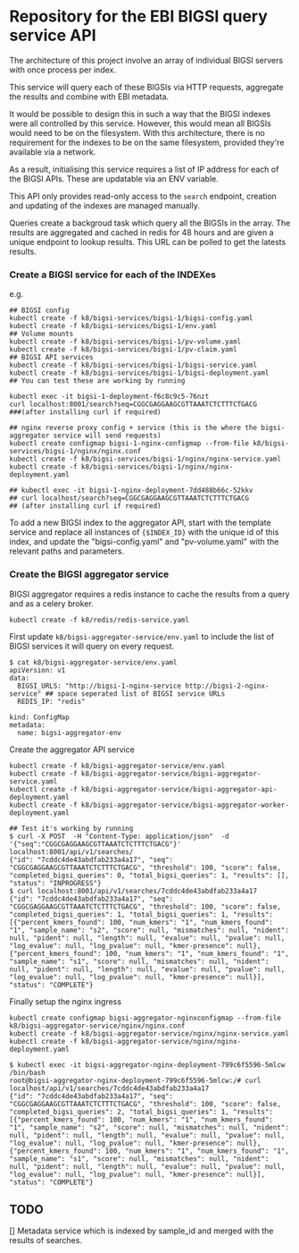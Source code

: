 # Repository for the EBI BIGSI query service API 

The architecture of this project involve an array of individual BIGSI servers with once process per index. 


This service will query each of these BIGSIs via HTTP requests, aggregate the results and combine with EBI metadata. 

It would be possible to design this in such a way that the BIGSI indexes were all controlled by this service. However, this would mean all BIGSIs would need to be on the filesystem. With this architecture, there is no requirement for the indexes to be on the same filesystem, provided they're available via a network. 

As a result, initialising this service requires a list of IP address for each of the BIGSI APIs. These are updatable via an ENV variable.

This API only provides read-only access to the `search` endpoint, creation and updating of the indexes are managed manually.

Queries create a backgroud task which query all the BIGSIs in the array. The results are aggregated and cached in redis for 48 hours and are given a unique endpoint to lookup results. This URL can be polled to get the latests results. 

### Create a BIGSI service for each of the INDEXes

e.g.

```
## BIGSI config
kubectl create -f k8/bigsi-services/bigsi-1/bigsi-config.yaml
kubectl create -f k8/bigsi-services/bigsi-1/env.yaml
## Volume mounts
kubectl create -f k8/bigsi-services/bigsi-1/pv-volume.yaml
kubectl create -f k8/bigsi-services/bigsi-1/pv-claim.yaml
## BIGSI API services
kubectl create -f k8/bigsi-services/bigsi-1/bigsi-service.yaml
kubectl create -f k8/bigsi-services/bigsi-1/bigsi-deployment.yaml
## You can test these are working by running 

kubectl exec -it bigsi-1-deployment-f6c8c9c5-76nzt 
curl localhost:8001/search?seq=CGGCGAGGAAGCGTTAAATCTCTTTCTGACG 
###(after installing curl if required)

## nginx reverse proxy config + service (this is the where the bigsi-aggregator service will send requests)
kubectl create configmap bigsi-1-nginx-configmap --from-file k8/bigsi-services/bigsi-1/nginx/nginx.conf
kubectl create -f k8/bigsi-services/bigsi-1/nginx/nginx-service.yaml
kubectl create -f k8/bigsi-services/bigsi-1/nginx/nginx-deployment.yaml

## kubectl exec -it bigsi-1-nginx-deployment-7dd488b66c-52kkv
## curl localhost/search?seq=CGGCGAGGAAGCGTTAAATCTCTTTCTGACG
## (after installing curl if required)

```

To add a new BIGSI index to the aggregator API, start with the template service and replace all instances of `{$INDEX_ID}` with the unique id of this index, and update the "bigsi-config.yaml" and "pv-volume.yaml" with the relevant paths and parameters. 

### Create the BIGSI aggregator service

BIGSI aggregator requires a redis instance to cache the results from a query and as a celery broker.

```
kubectl create -f k8/redis/redis-service.yaml
```

First update `k8/bigsi-aggregator-service/env.yaml` to include the list of BIGSI services it will query on every request.

```
$ cat k8/bigsi-aggregator-service/env.yaml
apiVersion: v1
data:
  BIGSI_URLS: "http://bigsi-1-nginx-service http://bigsi-2-nginx-service" ## space seperated list of BIGSI service URLs
  REDIS_IP: "redis"

kind: ConfigMap
metadata:
  name: bigsi-aggregator-env
```
Create the aggregator API service

```
kubectl create -f k8/bigsi-aggregator-service/env.yaml
kubectl create -f k8/bigsi-aggregator-service/bigsi-aggregator-service.yaml
kubectl create -f k8/bigsi-aggregator-service/bigsi-aggregator-api-deployment.yaml
kubectl create -f k8/bigsi-aggregator-service/bigsi-aggregator-worker-deployment.yaml

## Test it's working by running
$ curl -X POST  -H "Content-Type: application/json"  -d '{"seq":"CGGCGAGGAAGCGTTAAATCTCTTTCTGACG"}' localhost:8001/api/v1/searches/
{"id": "7cddc4de43abdfab233a4a17", "seq": "CGGCGAGGAAGCGTTAAATCTCTTTCTGACG", "threshold": 100, "score": false, "completed_bigsi_queries": 0, "total_bigsi_queries": 1, "results": [], "status": "INPROGRESS"}
$ curl localhost:8001/api/v1/searches/7cddc4de43abdfab233a4a17
{"id": "7cddc4de43abdfab233a4a17", "seq": "CGGCGAGGAAGCGTTAAATCTCTTTCTGACG", "threshold": 100, "score": false, "completed_bigsi_queries": 1, "total_bigsi_queries": 1, "results": [{"percent_kmers_found": 100, "num_kmers": "1", "num_kmers_found": "1", "sample_name": "s2", "score": null, "mismatches": null, "nident": null, "pident": null, "length": null, "evalue": null, "pvalue": null, "log_evalue": null, "log_pvalue": null, "kmer-presence": null}, {"percent_kmers_found": 100, "num_kmers": "1", "num_kmers_found": "1", "sample_name": "s1", "score": null, "mismatches": null, "nident": null, "pident": null, "length": null, "evalue": null, "pvalue": null, "log_evalue": null, "log_pvalue": null, "kmer-presence": null}], "status": "COMPLETE"}

```

Finally setup the nginx ingress

```
kubectl create configmap bigsi-aggregator-nginxconfigmap --from-file k8/bigsi-aggregator-service/nginx/nginx.conf
kubectl create -f k8/bigsi-aggregator-service/nginx/nginx-service.yaml
kubectl create -f k8/bigsi-aggregator-service/nginx/nginx-deployment.yaml

$ kubectl exec -it bigsi-aggregator-nginx-deployment-799c6f5596-5mlcw /bin/bash
root@bigsi-aggregator-nginx-deployment-799c6f5596-5mlcw:/# curl localhost/api/v1/searches/7cddc4de43abdfab233a4a17
{"id": "7cddc4de43abdfab233a4a17", "seq": "CGGCGAGGAAGCGTTAAATCTCTTTCTGACG", "threshold": 100, "score": false, "completed_bigsi_queries": 2, "total_bigsi_queries": 1, "results": [{"percent_kmers_found": 100, "num_kmers": "1", "num_kmers_found": "1", "sample_name": "s2", "score": null, "mismatches": null, "nident": null, "pident": null, "length": null, "evalue": null, "pvalue": null, "log_evalue": null, "log_pvalue": null, "kmer-presence": null}, {"percent_kmers_found": 100, "num_kmers": "1", "num_kmers_found": "1", "sample_name": "s1", "score": null, "mismatches": null, "nident": null, "pident": null, "length": null, "evalue": null, "pvalue": null, "log_evalue": null, "log_pvalue": null, "kmer-presence": null}], "status": "COMPLETE"}

```

## TODO
[] Metadata service which is indexed by sample_id and merged with the results of searches.
